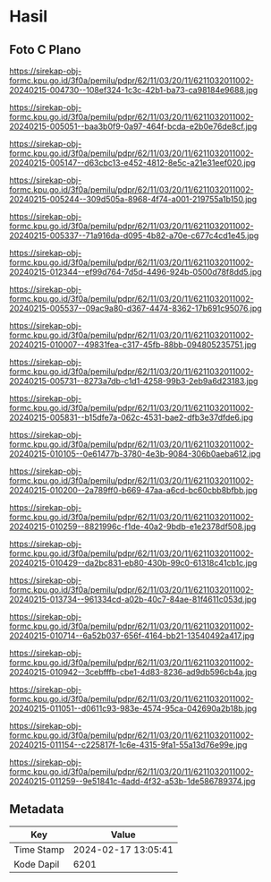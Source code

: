 # Hasil

## Foto C Plano

https://sirekap-obj-formc.kpu.go.id/3f0a/pemilu/pdpr/62/11/03/20/11/6211032011002-20240215-004730--108ef324-1c3c-42b1-ba73-ca98184e9688.jpg

https://sirekap-obj-formc.kpu.go.id/3f0a/pemilu/pdpr/62/11/03/20/11/6211032011002-20240215-005051--baa3b0f9-0a97-464f-bcda-e2b0e76de8cf.jpg

https://sirekap-obj-formc.kpu.go.id/3f0a/pemilu/pdpr/62/11/03/20/11/6211032011002-20240215-005147--d63cbc13-e452-4812-8e5c-a21e31eef020.jpg

https://sirekap-obj-formc.kpu.go.id/3f0a/pemilu/pdpr/62/11/03/20/11/6211032011002-20240215-005244--309d505a-8968-4f74-a001-219755a1b150.jpg

https://sirekap-obj-formc.kpu.go.id/3f0a/pemilu/pdpr/62/11/03/20/11/6211032011002-20240215-005337--71a916da-d095-4b82-a70e-c677c4cd1e45.jpg

https://sirekap-obj-formc.kpu.go.id/3f0a/pemilu/pdpr/62/11/03/20/11/6211032011002-20240215-012344--ef99d764-7d5d-4496-924b-0500d78f8dd5.jpg

https://sirekap-obj-formc.kpu.go.id/3f0a/pemilu/pdpr/62/11/03/20/11/6211032011002-20240215-005537--09ac9a80-d367-4474-8362-17b691c95076.jpg

https://sirekap-obj-formc.kpu.go.id/3f0a/pemilu/pdpr/62/11/03/20/11/6211032011002-20240215-010007--49831fea-c317-45fb-88bb-094805235751.jpg

https://sirekap-obj-formc.kpu.go.id/3f0a/pemilu/pdpr/62/11/03/20/11/6211032011002-20240215-005731--8273a7db-c1d1-4258-99b3-2eb9a6d23183.jpg

https://sirekap-obj-formc.kpu.go.id/3f0a/pemilu/pdpr/62/11/03/20/11/6211032011002-20240215-005831--b15dfe7a-062c-4531-bae2-dfb3e37dfde6.jpg

https://sirekap-obj-formc.kpu.go.id/3f0a/pemilu/pdpr/62/11/03/20/11/6211032011002-20240215-010105--0e61477b-3780-4e3b-9084-306b0aeba612.jpg

https://sirekap-obj-formc.kpu.go.id/3f0a/pemilu/pdpr/62/11/03/20/11/6211032011002-20240215-010200--2a789ff0-b669-47aa-a6cd-bc60cbb8bfbb.jpg

https://sirekap-obj-formc.kpu.go.id/3f0a/pemilu/pdpr/62/11/03/20/11/6211032011002-20240215-010259--8821996c-f1de-40a2-9bdb-e1e2378df508.jpg

https://sirekap-obj-formc.kpu.go.id/3f0a/pemilu/pdpr/62/11/03/20/11/6211032011002-20240215-010429--da2bc831-eb80-430b-99c0-61318c41cb1c.jpg

https://sirekap-obj-formc.kpu.go.id/3f0a/pemilu/pdpr/62/11/03/20/11/6211032011002-20240215-013734--961334cd-a02b-40c7-84ae-81f4611c053d.jpg

https://sirekap-obj-formc.kpu.go.id/3f0a/pemilu/pdpr/62/11/03/20/11/6211032011002-20240215-010714--6a52b037-656f-4164-bb21-13540492a417.jpg

https://sirekap-obj-formc.kpu.go.id/3f0a/pemilu/pdpr/62/11/03/20/11/6211032011002-20240215-010942--3cebfffb-cbe1-4d83-8236-ad9db596cb4a.jpg

https://sirekap-obj-formc.kpu.go.id/3f0a/pemilu/pdpr/62/11/03/20/11/6211032011002-20240215-011051--d0611c93-983e-4574-95ca-042690a2b18b.jpg

https://sirekap-obj-formc.kpu.go.id/3f0a/pemilu/pdpr/62/11/03/20/11/6211032011002-20240215-011154--c225817f-1c6e-4315-9fa1-55a13d76e99e.jpg

https://sirekap-obj-formc.kpu.go.id/3f0a/pemilu/pdpr/62/11/03/20/11/6211032011002-20240215-011259--9e51841c-4add-4f32-a53b-1de586789374.jpg


## Metadata

| Key        | Value               |
| ---------- | ------------------- |
| Time Stamp | 2024-02-17 13:05:41 |
| Kode Dapil | 6201                |




